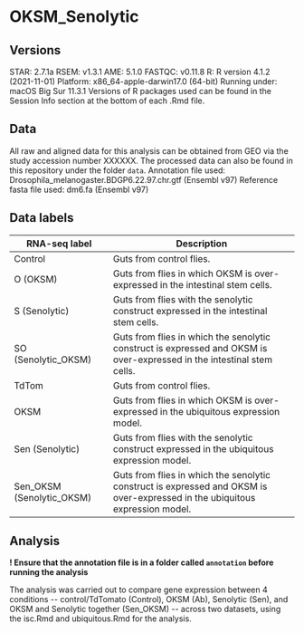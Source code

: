 # OKSM_Senolytic

## Versions
STAR: 2.7.1a
RSEM: v1.3.1
AME: 5.1.0
FASTQC: v0.11.8
R:
R version 4.1.2 (2021-11-01)
Platform: x86_64-apple-darwin17.0  (64-bit)
Running under: macOS Big Sur 11.3.1
Versions of R packages used can be found in the Session Info section at the bottom of each .Rmd file.

## Data
All raw and aligned data for this analysis can be obtained from GEO via the study accession number XXXXXX. The processed data can also be found in this repository under the folder `data`.
Annotation file used: Drosophila_melanogaster.BDGP6.22.97.chr.gtf (Ensembl v97)
Reference fasta file used: dm6.fa (Ensembl v97)

## Data labels
RNA-seq label|Description
---|---
Control| Guts from control flies.
O (OKSM)|Guts from flies in which OKSM is over-expressed in the intestinal stem cells.
S (Senolytic)|Guts from flies with the senolytic construct expressed in the intestinal stem cells.
SO (Senolytic_OKSM)|Guts from flies in which the senolytic construct is expressed and OKSM is over-expressed in the intestinal stem cells.
TdTom| Guts from control flies.
OKSM| Guts from flies in which OKSM is over-expressed in the ubiquitous expression model.
Sen (Senolytic)|Guts from flies with the senolytic construct expressed in the ubiquitous expression model.
Sen_OKSM (Senolytic_OKSM)|Guts from flies in which the senolytic construct is expressed and OKSM is over-expressed in the ubiquitous expression model.

## Analysis
**! Ensure that the annotation file is in a folder called `annotation` before running the analysis**

The analysis was carried out to compare gene expression between 4 conditions -- control/TdTomato (Control), OKSM (Ab), Senolytic (Sen), and OKSM and Senolytic together (Sen_OKSM) -- across two datasets, using the isc.Rmd and ubiquitous.Rmd for the analysis. 
